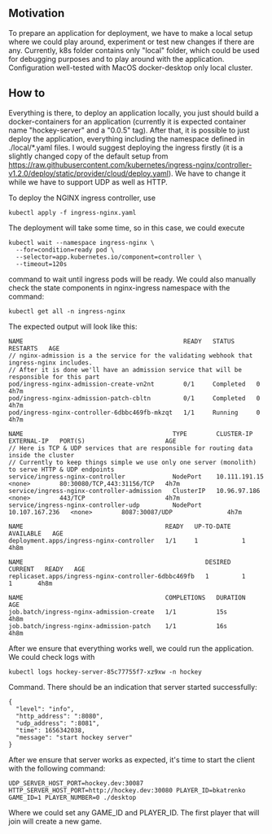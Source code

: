 ## Motivation
To prepare an application for deployment, we have to make a local setup where we could play around, experiment or test new changes if there are any.
Currently, k8s folder contains only "local" folder, which could be used for debugging purposes and to play around with the application.
Configuration well-tested with MacOS docker-desktop only local cluster.

## How to
Everything is there, to deploy an application locally, you just should build a docker-containers for an application (currently it is expected container name "hockey-server" and a "0.0.5" tag). 
After that, it is possible to just deploy the application, everything including the namespace defined in ./local/*.yaml files.
I would suggest deploying the ingress firstly (it is a slightly changed copy of the default setup from  https://raw.githubusercontent.com/kubernetes/ingress-nginx/controller-v1.2.0/deploy/static/provider/cloud/deploy.yaml). We have to change it while we have to support UDP as well as HTTP.

To deploy the NGINX ingress controller, use 
```
kubectl apply -f ingress-nginx.yaml
```
The deployment will take some time, so in this case, we could execute 
```
kubectl wait --namespace ingress-nginx \
  --for=condition=ready pod \
  --selector=app.kubernetes.io/component=controller \
  --timeout=120s
```
command to wait until ingress pods will be ready. We could also manually check the state components in nginx-ingress namespace with the command: 
```
kubectl get all -n ingress-nginx
```
The expected output will look like this:
```
NAME                                            READY   STATUS      RESTARTS   AGE
// nginx-admission is a the service for the validating webhook that ingress-nginx includes.
// After it is done we'll have an admission service that will be responsible for this part
pod/ingress-nginx-admission-create-vn2nt        0/1     Completed   0          4h7m
pod/ingress-nginx-admission-patch-cbltn         0/1     Completed   0          4h7m
pod/ingress-nginx-controller-6dbbc469fb-mkzqt   1/1     Running     0          4h7m

NAME                                         TYPE        CLUSTER-IP       EXTERNAL-IP   PORT(S)                      AGE
// Here is TCP & UDP services that are responsible for routing data inside the cluster
// Currently to keep things simple we use only one server (monolith) to serve HTTP & UDP endpoints 
service/ingress-nginx-controller             NodePort    10.111.191.15    <none>        80:30080/TCP,443:31156/TCP   4h7m
service/ingress-nginx-controller-admission   ClusterIP   10.96.97.186     <none>        443/TCP                      4h7m
service/ingress-nginx-controller-udp         NodePort    10.107.167.236   <none>        8087:30087/UDP               4h7m

NAME                                       READY   UP-TO-DATE   AVAILABLE   AGE
deployment.apps/ingress-nginx-controller   1/1     1            1           4h8m

NAME                                                  DESIRED   CURRENT   READY   AGE
replicaset.apps/ingress-nginx-controller-6dbbc469fb   1         1         1       4h8m

NAME                                       COMPLETIONS   DURATION   AGE
job.batch/ingress-nginx-admission-create   1/1           15s        4h8m
job.batch/ingress-nginx-admission-patch    1/1           16s        4h8m
```
After we ensure that everything works well, we could run the application. We could check logs with 
```
kubectl logs hockey-server-85c77755f7-xz9xw -n hockey
```
Command. There should be an indication that server started successfully:
```
{
  "level": "info",
  "http_address": ":8080",
  "udp_address": ":8081",
  "time": 1656342038,
  "message": "start hockey server"
}
```
After we ensure that server works as expected, it's time to start the client with the following command:

```
UDP_SERVER_HOST_PORT=hockey.dev:30087 HTTP_SERVER_HOST_PORT=http://hockey.dev:30080 PLAYER_ID=bkatrenko GAME_ID=1 PLAYER_NUMBER=0 ./desktop
```
Where we could set any GAME_ID and PLAYER_ID. The first player that will join will create a new game.

